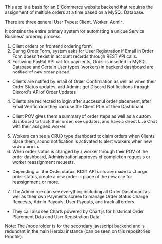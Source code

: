 This app is a basis for an E-Commerce website backend that requires the assignment of multiple orders at a time based on a MySQL Database.

There are three general User Types: Client, Worker, Admin.

It contains the entire primary system for automating a unique Service Business' ordering process.
1. Client orders on frontend ordering form
2. During Order Form, system asks for User Registration if Email in Order Form doesn't exist in account records through REST API calls.
3. Following PayPal API call for payments, Order is inserted in MySQL Database and Certain User types (workers) in backend dashboard are notified of new order placed.
- Clients are notifed by email of Order Confirmation as well as when their Order Status updates, and Admins get Discord Notifications through Discord's API of Order Updates
4. Clients are redirected to login after successful order placement, after Email Verification they can use the Client POV of their Dashboard
- Client POV gives them a summary of order steps as well as a custom dashboard to track their order, see updates, and have a direct Live Chat with their assigned worker.
5. Workers can see a CRUD type dashboard to claim orders when Clients place them, sound notification is activated to alert workers when new orders are in.
6. When order status is changed by a worker through their POV of the order dashboard, Administration approves of completion requests or worker reassignment requests.
- Depending on the Order status, REST API calls are made to change order status, create a new order in place of the new one for reassignment, or more.
7. The Admin role can see everything including all Order Dashboard as well as their own Payments screen to manage Order Status Change Requests, Admin Payouts, User Payouts, and track all orders.
- They call also see Charts powered by Chart.js for historical Order Placement Data and User Registration Data

Note: The /node folder is for the secondary javascript backend and is redundant in the main Heroku instance (can be seen on this repositories Procfile).
